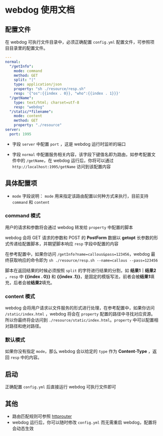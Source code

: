 # webdog 使用文档

## 配置文件
在 webdog 可执行文件目录中，必须正确配置 `config.yml` 配置文件，可参照项目目录里的配置文件。

```yaml
---
normal:
  "/getInfo":
    mode: command
    method: GET
    split: "|"
    type: application/json
    property: "sh ./resource/resp.sh"
    resp: '{"os":{{index . 0}}, "who":{{index . 1}}}'
  "/getName":
    type: text/html; charset=utf-8
    resp: "webdog"
  "/static/*filename":
    mode: content
    method: GET
    property: "./resource"
server:
  port: 1995
```
- 字段 `server` 中配置 `port` ，这是 webdog 运行时监听的端口

- 字段 `normal` 中配置服务相关内容，该字段下键值名即为路由，如参考配置文件中的 `/getName`，在 webdog 运行后，你将可以通过 `http://localhost:1995/getName` 访问到该配置内容

## 具体配置项

- `mode` 字段说明：
`mode` 用来指定该路由配置以何种方式来执行，目前支持 `command` 和 `content`

### command 模式
用户的请求和参数将会通过 webdog 转发给 `property` 中配置的脚本

webdog 会将 GET 请求的参数和 POST 的 **PostForm** 数据以 **getopt** 长参数的形式传递给配置脚本，并期望脚本响应 `resp` 字段中配置的内容

在参考配置中，如果你访问 `/getInfo?name=callous&pass=123456`，webdog 最终获取响应的命令即为 `sh ./resource/resp.sh --name=callous --pass=123456`

脚本在返回结果的时候必须按照 `split` 的字符进行结果的分割，如 **结果1｜结果2** ，`resp` 中 **{{index . 0}}** 和 **{{index .1}}**，是固定的模版写法，前者会被**结果1**填充，后者会被**结果2**填充。

### content 模式
webdog 会将用户请求以文件服务的形式进行处理，在参考配置中，如果你访问 `/static/index.html` ，webdog 将会在 `property` 配置的路径中寻找对应资源。所以你最终将会访问到 `./resource/static/index.html`。`property` 中可以配置相对路径和绝对路径。

### 默认模式
如果你没有指定 `mode`，那么 webdog 会以给定的 `type` 作为 **Content-Type** ，返回 `resp` 中的内容。

## 启动
正确配置 `config.yml` 后直接运行 webdog 可执行文件即可

## 其他
- 路由匹配规则可参照 [httprouter](https://github.com/julienschmidt/httprouter)
- webdog 运行后，你可以随时修改 `config.yml` 而无需重启 webdog，配置将会动态生效